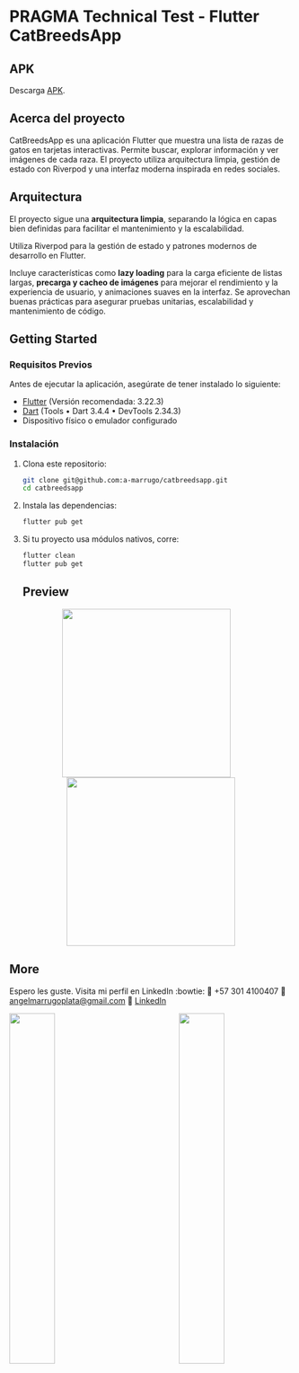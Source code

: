 # PRAGMA Technical Test - Flutter CatBreedsApp

## APK

Descarga [APK](https://upload.app/download/secure-scan-app/com.example.secure_scan_app/62b3d83a42a9217c550711792223180c79698066de6ec39198679e0e5e214e89).

## Acerca del proyecto

CatBreedsApp es una aplicación Flutter que muestra una lista de razas de gatos en tarjetas interactivas. Permite buscar, explorar información y ver imágenes de cada raza. El proyecto utiliza arquitectura limpia, gestión de estado con Riverpod y una interfaz moderna inspirada en redes sociales.

## Arquitectura

El proyecto sigue una **arquitectura limpia**, separando la lógica en capas bien definidas para facilitar el mantenimiento y la escalabilidad.

Utiliza Riverpod para la gestión de estado y patrones modernos de desarrollo en Flutter.

Incluye características como **lazy loading** para la carga eficiente de listas largas, **precarga y cacheo de imágenes** para mejorar el rendimiento y la experiencia de usuario, y animaciones suaves en la interfaz.
Se aprovechan buenas prácticas para asegurar pruebas unitarias, escalabilidad y mantenimiento de código.

## Getting Started

### Requisitos Previos

Antes de ejecutar la aplicación, asegúrate de tener instalado lo siguiente:

- [Flutter](https://flutter.dev/docs/get-started/install) (Versión recomendada: 3.22.3)
- [Dart](https://dart.dev/get-dart) (Tools • Dart 3.4.4 • DevTools 2.34.3)
- Dispositivo físico o emulador configurado

### Instalación

1. Clona este repositorio:

   ```sh
   git clone git@github.com:a-marrugo/catbreedsapp.git
   cd catbreedsapp
   ```

2. Instala las dependencias:

   ```sh
   flutter pub get
   ```

3. Si tu proyecto usa módulos nativos, corre:

   ```sh
   flutter clean
   flutter pub get
   ```

   ## Preview

<div align="center">
  <img src='https://user-images.githubusercontent.com/29846058/131725937-4b630dff-0a8c-4014-8771-d7db96dfce00.jpeg' width='300' style="margin-right: 16px;"/>
  <img src='https://user-images.githubusercontent.com/29846058/131726016-eef062b6-e95a-4fe7-a7fb-7f9617073f19.jpeg' width='300'/>
</div>

## More

Espero les guste. Visita mi perfil en LinkedIn :bowtie:
:iphone: +57 301 4100407
:email: angelmarrugoplata@gmail.com
:link: [LinkedIn](https://www.linkedin.com/in/angelmarrugo/)

<img align='left' src='https://user-images.githubusercontent.com/29846058/127225908-1244c9ee-3d80-4f46-99e3-52b9dbeab291.gif' width='40%'>  
<img align='right' src='https://user-images.githubusercontent.com/29846058/127226289-08452ccf-9b37-4eed-876f-271ed2a0126b.gif' width='40%'>
